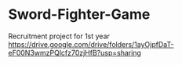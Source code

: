 # Sword-Fighter-Game
Recruitment project for 1st year
https://drive.google.com/drive/folders/1ayOjpfDaT-eF00N3wmzPQlcfz70zjHfB?usp=sharing
